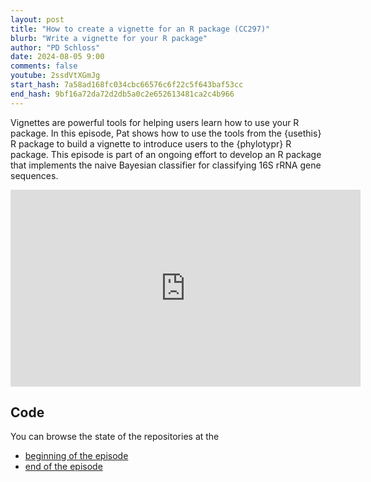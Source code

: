 ```yaml
---
layout: post
title: "How to create a vignette for an R package (CC297)"
blurb: "Write a vignette for your R package"
author: "PD Schloss"
date: 2024-08-05 9:00
comments: false
youtube: 2ssdVtXGmJg
start_hash: 7a58ad168fc034cbc66576c6f22c5f643baf53cc
end_hash: 9bf16a72da72d2db5a0c2e652613481ca2c4b966
---
```


Vignettes are powerful tools for helping users learn how to use your R package. In this episode, Pat shows how to use the tools from the {usethis} R package to build a vignette to introduce users to the {phylotypr} R package. This episode is part of an ongoing effort to develop an R package that implements the naive Bayesian classifier for classifying 16S rRNA gene sequences.

<iframe style="margin: 0 auto;display:block;" width="560" height="315" src="https://www.youtube.com/embed/{{ page.youtube }}" frameborder="0" allow="accelerometer; autoplay; encrypted-media; gyroscope; picture-in-picture" allowfullscreen></iframe>

## Code

You can browse the state of the repositories at the

* [beginning of the episode](https://github.com/riffomonas/phylotypr/tree/{{page.start_hash}})
* [end of the episode](https://github.com/riffomonas/phylotypr/tree/{{page.end_hash}})
